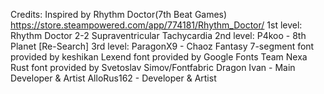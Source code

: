 Credits:
Inspired by Rhythm Doctor(7th Beat Games) https://store.steampowered.com/app/774181/Rhythm_Doctor/
1st level: Rhythm Doctor 2-2 Supraventricular Tachycardia
2nd level: P4koo - 8th Planet [Re-Search]
3rd level: ParagonX9 - Chaoz Fantasy
7-segment font provided by keshikan
Lexend font provided by Google Fonts Team
Nexa Rust font provided by Svetoslav Simov/Fontfabric
Dragon Ivan - Main Developer & Artist
AlloRus162 - Developer & Artist
    
